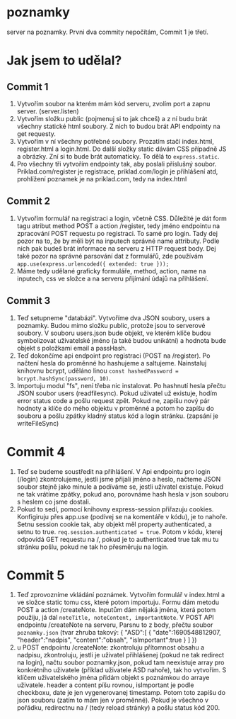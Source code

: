 # poznamky
server na poznamky. Prvni dva commity nepočítám, Commit 1 je třetí. 

# Jak jsem to udělal?
## Commit 1
1. Vytvořím soubor na kterém mám kód serveru, zvolím port a zapnu server. (server.listen)
1. Vytvořím složku public (pojmenuj si to jak chceš) a z ní budu brát všechny statické html soubory. Z nich to budou brát API endpointy na get requesty.
1. Vytvořím v ní všechny potřebné soubory. Prozatím stačí index.html, register.html a login.html. Do další složky static dávám CSS případně JS a obrázky. Zní si to bude brát automaticky. To dělá to ```express.static```.
1. Pro všechny tři vytvořím endpointy tak, aby poslali příslušný soubor. Priklad.com/register je registrace, priklad.com/login je přihlášení atd, prohlížení poznamek je na priklad.com, tedy na index.html

## Commit 2
1. Vytvořím formulář na registraci a login, včetně CSS. Důležité je dát form tagu atribut method POST a action /register, tedy jméno endpointu na zpracování POST requestu po registraci. To samé pro login. Tady dej pozor na to, že by měli být na inputech správné name attributy. Podle nich pak budeš brát informace na serveru z HTTP request body. Dej také pozor na správné parsování dat z formulářů, zde používám ```app.use(express.urlencoded({ extended: true }));```
1.  Máme tedy udělané graficky formuláře, method, action, name na inputech, css ve složce a na serveru přijímání údajů na přihlášení.

## Commit 3
1. Teď setupneme "databázi". Vytvoříme dva JSON soubory, users a poznamky. Budou mimo složku public, protože jsou to serverové soubory. V souboru users.json bude objekt, ve kterém klíče budou symbolizovat uživatelské jméno (a také budou unikátní) a hodnota bude objekt s položkami email a passHash.
1. Teď dokončíme api endpoint pro registraci (POST na /register). Po načtení hesla do proměnné ho hashujeme a saltujeme. Nainstaluj knihovnu bcrypt, uděláno linou ```const hashedPassword = bcrypt.hashSync(password, 10)```.
1. Importuju modul "fs", není třeba nic instalovat. Po hashnutí hesla přečtu JSON soubor users (readfilesync). Pokud uživatel už existuje, hodím error status code a pošlu request zpět. Pokud ne, zapíšu nový pár hodnoty a klíče do mého objektu v proměnné a potom ho zapíšu do souboru a pošlu zpátky kladný status kód a login stránku. (zapsání je writeFileSync)

# Commit 4
1. Teď se budeme soustředit na přihlášení. V Api endpointu pro login (/login) zkontrolujeme, jestli jsme přijali jméno a heslo, načteme JSON soubor stejně jako minule a podíváme se, jestli uživatel existuje. Pokud ne tak vrátíme zpátky, pokud ano, porovnáme hash hesla v json souboru s heslem co jsme dostali. 
1. Pokud to sedí, pomocí knihovny express-session přiřazuju cookies. Konfigiruju přes app.use (podívej se na komentáře v kódu), je to nahoře. Setnu session cookie tak, aby objekt měl property authenticated, a setnu to true. ```req.session.authenticated = true```. Potom v kódu, kterej odpovídá GET requestu na /, pokud je to authenticated true tak mu tu stránku pošlu, pokud ne tak ho přesměruju na login.

# Commit 5
1. Teď zprovozníme vkládání poznámek. Vytvořím formulář v index.html a ve složce static tomu css, které potom importuju. Formu dám metodu POST a action /createNote. Inputům dám nějaká jména, která potom použiju, já dal ```noteTitle, noteContent, importantNote```. V POST API endpointu /createNote na serveru, Parsnu to z body, přečtu soubor ```poznamky.json``` (tvar zhruba takový: 
{
    "ASD":[
        {
            "date":1690548812907,
            "header":"nadpis",
            "content":"obsah",
            "isImportant":true
        }
    ]
})
1. u POST endpointu /createNote: zkontroluju přítomnost obsahu a nadpisu, zkontroluju, jestli je uživatel přihlášenej (pokud ne tak redirect na login), načtu soubor poznamky.json, pokud tam neexistuje array pro konkrétního uživatele (příklad uživatele ASD nahoře), tak ho vytvořím. S klíčem uživatelského jména přidám objekt s poznámkou do arraye uživatele. header a content píšu rovnou, isImportant je podle checkboxu, date je jen vygenerovanej timestamp. Potom toto zapíšu do json souboru (zatím to mám jen v proměnné). Pokud je všechno v pořádku, redirectnu na / (tedy reload stránky)  a pošlu status kód 200.
